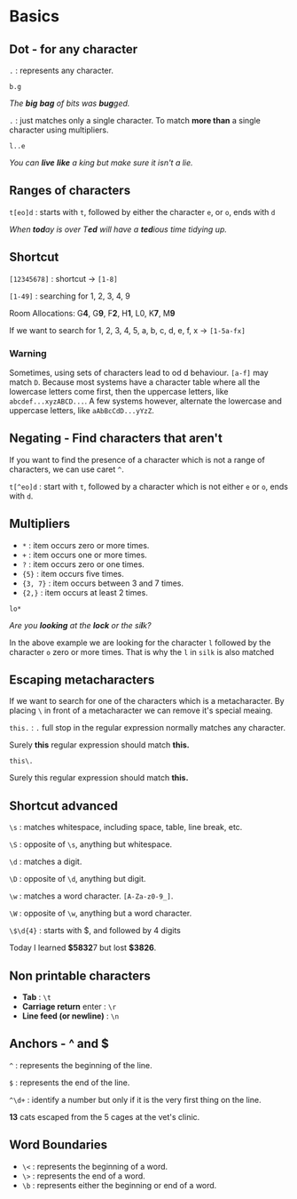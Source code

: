 # Basics

## Dot - for any character

`.` : represents any character.

`b.g`

*The **big** **bag** of bits was **bug**ged.*

`.` : just matches only a single character. To match **more than** a single character using multipliers.

`l..e`

*You can **live** **like** a king but make sure it isn't a lie.*

## Ranges of characters

`t[eo]d` : starts with `t`, followed by either the character `e`, or `o`, ends with `d`

*When **tod**ay is over T**ed** will have a **ted**ious time tidying up.*

## Shortcut

`[12345678]` : shortcut -> `[1-8]`

`[1-49]` : searching for 1, 2, 3, 4, 9

Room Allocations: G**4**, G**9**, F**2**, H**1**, L0, K**7**, M**9**

If we want to search for 1, 2, 3, 4, 5, a, b, c, d, e, f, x -> `[1-5a-fx]`

### Warning

Sometimes, using sets of characters lead to od d behaviour. `[a-f]` may match `D`. Because most systems have a character table where all the lowercase letters come first, then the uppercase letters, like `abcdef...xyzABCD...`. A few systems however, alternate the lowercase and uppercase letters, like `aAbBcCdD...yYzZ`.



## Negating - Find characters that aren't

If you want to find the presence of a character which is not a range of characters, we can use caret `^`.

`t[^eo]d` : start with `t`, followed by a character which is not either `e` or `o`, ends with `d`.  

## Multipliers

* `*` : item occurs zero or more times.
* `+` : item occurs one or more times.
* `?` : item occurs zero or one times.
* `{5}` : item occurs five times.
* `{3, 7}` : item occurs between 3 and 7 times.
* `{2,}` : item occurs at least 2 times.

`lo*`

*Are you **looking** at the **lock** or the si**l**k?*

In the above example we are looking for the character `l` followed by the character `o` zero or more times. That is why the `l` in `silk` is also matched

## Escaping metacharacters

If we want to search for one of the characters which is a metacharacter. By placing `\` in front of a metacharacter we can remove it's special meaing.

`this.` : `.` full stop in the regular expression normally matches any character.

Surely **this** regular expression should match **this.** 

`this\.` 

Surely this regular expression should match **this.**

## Shortcut advanced

`\s` : matches whitespace, including space, table, line break, etc.

`\S` : opposite of `\s`, anything but whitespace.

`\d` : matches a digit.

`\D` : opposite of `\d`, anything but digit.

`\w` : matches a word character. `[A-Za-z0-9_]`. 

`\W` : opposite of `\w`, anything but a word character.

`\$\d{4}` : starts with $, and followed by 4 digits

Today I learned **\$5832**7 but lost **\$3826**.

## Non printable characters

* **Tab** : `\t`
* **Carriage return** enter : `\r`
* **Line feed (or newline)** : `\n`

## Anchors - ^ and $

`^` : represents the beginning of the line.

`$` : represents the end of the line.

`^\d+` : identify a number but only if it is the very first thing on the line.

**13** cats escaped from the 5 cages at the vet's clinic.

## Word Boundaries

* `\<` : represents the beginning of a word.
* `\>` : represents the end of a word.
* `\b` : represents either the beginning or end of a word.